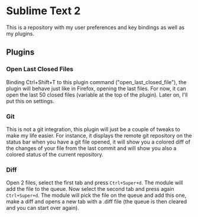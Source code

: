 # Sublime Text 2

This is a repository with my user preferences and key bindings as well as
my plugins.

## Plugins

### Open Last Closed Files

Binding Ctrl+Shift+T to this plugin command ("open_last_closed_file"), the plugin will
behave just like in Firefox, opening the last files. For now, it can open the last 50
closed files (variable at the top of the plugin). Later on, I'll put this on settings.

### Git

This is not a git integration, this plugin will just be a couple of tweaks to make my
life easier. For instance, it displays the remote git repository on the status bar when
you have a git file opened, it will show you a colored diff of the changes of your file
from the last commit and will show you also a colored status of the current repository.

### Diff

Open 2 files, select the first tab and press `Ctrl+Super+d`. The module will add the file
to the queue. Now select the second tab and press again `Ctrl+Super+d`. The module will
pick the file on the queue and add this one, make a diff and opens a new tab with a .diff
file (the queue is then cleared and you can start over again).